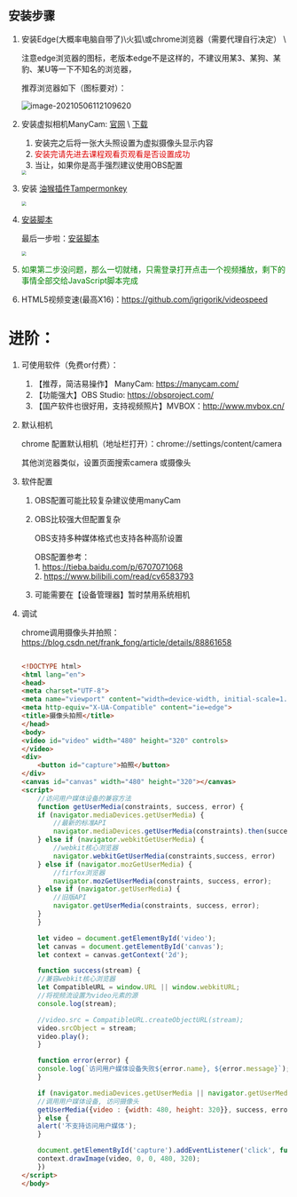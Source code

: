 
## 安装步骤

1. 安装Edge(大概率电脑自带了)\火狐\或chrome浏览器（需要代理自行决定） \

    注意edge浏览器的图标，老版本edge不是这样的，不建议用某3、某狗、某豹、某U等一下不知名的浏览器，

    推荐浏览器如下（图标要对）：

    ![image-20210506112109620](https://cdn.jsdelivr.net/gh/xx025/cloudimg@main/img/20210506112249.png)


2. 安装虚拟相机ManyCam: [官网](https://manycam.com/) \ [下载](https://download3.manycams.com/installer/ManyCamSetup.exe)

    1. 安装完之后将一张大头照设置为虚拟摄像头显示内容
    2. <font color="#dd0000">安装完请先进去课程观看页观看是否设置成功</font> 
    3. 当让，如果你是高手强烈建议使用OBS配置

    <img src="https://cdn.jsdelivr.net/gh/xx025/cloudimg@main/img/20210426140437.png" style="zoom:50%;" />


3. 安装 [油猴插件Tampermonkey](https://www.tampermonkey.net/) 
   
    <img src="https://cdn.jsdelivr.net/gh/xx025/cloudimg@main/img/2021-04-24_07-01-02.png" style="zoom:50%;" />

    


4. [安装脚本](https://greasyfork.org/zh-CN/scripts/398362-lechuangxc)

   最后一步啦：[安装脚本](https://greasyfork.org/zh-CN/scripts/398362-lechuangxc)

   <img src="https://cdn.jsdelivr.net/gh/xx025/cloudimg@main/img/20210424070254.png" style="zoom:50%;" />

5. <font color="green">如果第二步没问题，那么一切就绪，只需登录打开点击一个视频播放，剩下的事情全部交给JavaScript脚本完成</font>
6. HTML5视频变速(最高X16)：https://github.com/igrigorik/videospeed


# 进阶：

1. 可使用软件（免费or付费）：
   1. 【推荐，简洁易操作】 ManyCam:    https://manycam.com/  
   2. 【功能强大】OBS Studio:     https://obsproject.com/
   3. 【国产软件也很好用，支持视频照片】MVBOX：http://www.mvbox.cn/
2. 默认相机


    chrome 配置默认相机（地址栏打开）：chrome://settings/content/camera
    
    其他浏览器类似，设置页面搜索camera 或摄像头

3. 软件配置


    1. OBS配置可能比较复杂建议使用manyCam
    
    2. OBS比较强大但配置复杂
    
        OBS支持多种媒体格式也支持各种高阶设置
     
        OBS配置参考：  
            1. https://tieba.baidu.com/p/6707071068  
            2. https://www.bilibili.com/read/cv6583793


    3. 可能需要在【设备管理器】暂时禁用系统相机


3. 调试

   chrome调用摄像头并拍照： https://blog.csdn.net/frank_fong/article/details/88861658

    ```html
    
    <!DOCTYPE html>
    <html lang="en">
    <head>
    <meta charset="UTF-8">
    <meta name="viewport" content="width=device-width, initial-scale=1.0">
    <meta http-equiv="X-UA-Compatible" content="ie=edge">
    <title>摄像头拍照</title>
    </head>
    <body>
    <video id="video" width="480" height="320" controls>
    </video>
    <div>
        <button id="capture">拍照</button>
    </div>
    <canvas id="canvas" width="480" height="320"></canvas>
    <script>
        //访问用户媒体设备的兼容方法
        function getUserMedia(constraints, success, error) {
        if (navigator.mediaDevices.getUserMedia) {
            //最新的标准API
            navigator.mediaDevices.getUserMedia(constraints).then(success).catch(error);
        } else if (navigator.webkitGetUserMedia) {
            //webkit核心浏览器
            navigator.webkitGetUserMedia(constraints,success, error)
        } else if (navigator.mozGetUserMedia) {
            //firfox浏览器
            navigator.mozGetUserMedia(constraints, success, error);
        } else if (navigator.getUserMedia) {
            //旧版API
            navigator.getUserMedia(constraints, success, error);
        }
        }
    
        let video = document.getElementById('video');
        let canvas = document.getElementById('canvas');
        let context = canvas.getContext('2d');
    
        function success(stream) {
        //兼容webkit核心浏览器
        let CompatibleURL = window.URL || window.webkitURL;
        //将视频流设置为video元素的源
        console.log(stream);
    
        //video.src = CompatibleURL.createObjectURL(stream);
        video.srcObject = stream;
        video.play();
        }
    
        function error(error) {
        console.log(`访问用户媒体设备失败${error.name}, ${error.message}`);
        }
    
        if (navigator.mediaDevices.getUserMedia || navigator.getUserMedia || navigator.webkitGetUserMedia || navigator.mozGetUserMedia) {
        //调用用户媒体设备, 访问摄像头
        getUserMedia({video : {width: 480, height: 320}}, success, error);
        } else {
        alert('不支持访问用户媒体');
        }
    
        document.getElementById('capture').addEventListener('click', function () {
        context.drawImage(video, 0, 0, 480, 320);      
        })
    </script>
    </body>
   
    ```




​    



